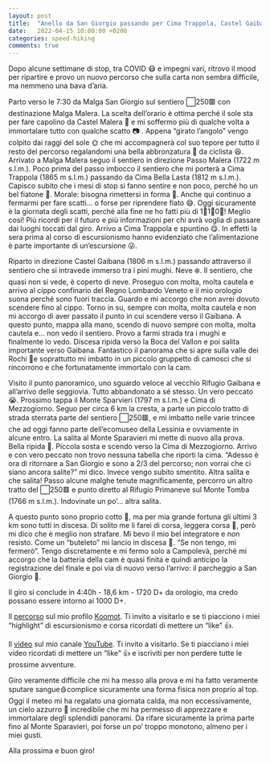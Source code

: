 ```yaml
---
layout: post
title:  "Anello da San Giorgio passando per Cima Trappola, Castel Gaibana, Monte Sparavieri, Cima di Mezzogiorno e Monte Tomba"
date:   2022-04-15 10:00:00 +0200
categories: speed-hiking
comments: true
---
```


Dopo alcune settimane di stop, tra COVID 😷 e impegni vari, ritrovo il mood per ripartire e provo un nuovo percorso che sulla carta non sembra difficile, ma nemmeno una bava d’aria.

Parto verso le 7:30 da Malga San Giorgio sul sentiero ⬜️250🟥 con destinazione Malga Malera. La scelta dell’orario è ottima perché il sole sta per fare capolino da Castel Malera 🌄 e mi soffermo più di qualche volta a immortalare tutto con qualche scatto 📷 . Appena “girato l’angolo” vengo colpito dai raggi del sole 🌞 che mi accompagnerà col suo tepore per tutto il resto del percorso regalandomi una bella abbronzatura 👕 da ciclista 😆. Arrivato a Malga Malera seguo il sentiero in direzione Passo Malera (1722 m s.l.m.). Poco prima del passo imbocco il sentiero che mi porterà a Cima Trappola (1865 m s.l.m.) passando da Cima Bella Lasta (1812 m s.l.m.). Capisco subito che i mesi di stop si fanno sentire e non poco, perché ho un bel fiatone 🥵. Morale: bisogna rimettersi in forma 💪. Anche qui continuo a fermarmi per fare scatti… o forse per riprendere fiato 😅. Oggi sicuramente è la giornata degli scatti, perché alla fine ne ho fatti più di 1⃣1⃣0⃣! Meglio cosí! Più ricordi per il futuro e più informazioni per chi avrà voglia di passare dai luoghi toccati dal giro. Arrivo a Cima Trappola e spuntino 😋. In effetti la sera prima al corso di escursionismo hanno evidenziato che l’alimentazione è parte importante di un’escursione 😜.

Riparto in direzione Castel Gaibana (1806 m s.l.m.) passando attraverso il sentiero che si intravede immerso tra i pini mughi. Neve ❄️. Il sentiero, che quasi non si vede, è coperto di neve. Proseguo con molta, molta cautela e arrivo al cippo confinario del Regno Lombardo Veneto e il mio orologio suona perché sono fuori traccia. Guardo e mi accorgo che non avrei dovuto scendere fino al cippo. Torno in su, sempre con molta, molta cautela e non mi accorgo di aver passato il punto in cui scendere verso il Gaibana. A questo punto, mappa alla mano, scendo di nuovo sempre con molta, molta cautela e… non vedo il sentiero. Provo a farmi strada tra i mughi e finalmente lo vedo. Discesa ripida verso la Boca del Vallon e poi salita importante verso Gaibana. Fantastico il panorama che si apre sulla valle dei Rochi 🌟e soprattutto mi imbatto in un piccolo gruppetto di camosci che si rincorrono e che fortunatamente immortalo con la cam.

Visito il punto panoramico, uno sguardo veloce al vecchio Rifugio Gaibana e all’arrivo delle seggiovia. Tutto abbandonato a sé stesso. Un vero peccato 😭. Prossimo tappa il Monte Sparvieri (1797 m s.l.m.) e Cima di Mezzogiorno. Seguo per circa 6 km la cresta, a parte un piccolo tratto di strada sterrata parte del sentiero ⬜️250🟥, e mi imbatto nelle varie trincee che ad oggi fanno parte dell’ecomuseo della Lessinia e ovviamente in alcune entro. La salita al Monte Sparavieri mi mette di nuovo alla prova. Bella ripida 🥵. Piccola sosta e scendo verso la Cima di Mezzogiorno. Arrivo e con vero peccato non trovo nessuna tabella che riporti la cima. “Adesso è ora di ritornare a San Giorgio e sono a 2/3 del percorso; non vorrai che ci siano ancora salite?” mi dico. Invece vengo subito smentito. Altra salita e che salita! Passo alcune malghe tenute magnificamente, percorro un altro tratto del ⬜️250🟥 e punto diretto al Rifugio Primaneve sul Monte Tomba (1766 m s.l.m.). Indovinate un po’… altra salita.

A questo punto sono proprio cotto 🍳, ma per mia grande fortuna gli ultimi 3 km sono tutti in discesa. Di solito me li farei di corsa, leggera corsa 🏃, però mi dico che è meglio non strafare. Mi bevo il mio bel integratore e non resisto. Come un “buteleto” mi lancio in discesa 🏃. “Se non tengo, mi fermerò”. Tengo discretamente e mi fermo solo a Campolevà, perché mi accorgo che la batteria della cam è quasi finita e quindi anticipo la registrazione del finale e poi via di nuovo verso l’arrivo: il parcheggio a San Giorgio 🏁.

Il giro si conclude in 4:40h - 18,6 km - 1720 D+ da orologio, ma credo possano essere intorno ai 1000 D+.

Il [percorso][komoot] sul mio profilo [Koomot][komoot-profile]. Ti invito a visitarlo e se ti piacciono i miei “highlight” di escursionismo e corsa ricordati di mettere un “like” 👍. 

Il [video][youtube] sul mio canale [YouTube][youtube-channel]. Ti invito a visitarlo. Se ti piacciano i miei video ricordati di mettere un “like” 👍 e iscriviti per non perdere tutte le prossime avventure.

Giro veramente difficile che mi ha messo alla prova e mi ha fatto veramente sputare sangue🩸complice sicuramente una forma fisica non proprio al top. Oggi il meteo mi ha regalato una giornata calda, ma non eccessivamente, un cielo azzurro 💙 incredibile che mi ha permesso di apprezzare e immortalare degli splendidi panorami. Da rifare sicuramente la prima parte fino al Monte Sparavieri, poi forse un po’ troppo monotono, almeno per i miei gusti.

Alla prossima e buon giro!

[youtube-video]: https://youtu.be/RmSHz70X1uo
[youtube]: https://bit.ly/3jKVu80
[komoot]: https://www.komoot.it/tour/737126105?ref=wtd
[komoot-profile]: https://www.komoot.it/user/1971346940863
[youtube-channel]: https://bit.ly/3jKVu80

